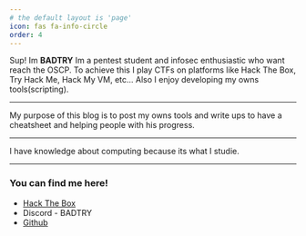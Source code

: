 ```yaml
---
# the default layout is 'page'
icon: fas fa-info-circle
order: 4
---
```


Sup! Im **BADTRY** Im a pentest student and infosec enthusiastic who want reach the OSCP. To achieve this I play CTFs on platforms like Hack The Box, Try Hack Me, Hack My VM, etc... Also I enjoy developing my owns tools(scripting).
- - -
My purpose of this blog is to post my owns tools and write ups to have a cheatsheet and helping people with his progress.
- - -
I have knowledge about computing because its what I studie.
- - -
### You can find me here!
- [Hack The Box](https://app.hackthebox.com/profile/945583)
- Discord - BADTRY
- [Github](https://github.com/godBADTRY)
